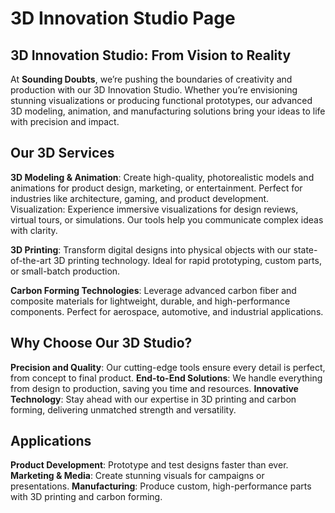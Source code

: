 # 3D Innovation Studio Page

## 3D Innovation Studio: From Vision to Reality

At **Sounding Doubts**, we’re pushing the boundaries of creativity and production with our 3D Innovation Studio. Whether you’re envisioning stunning visualizations or producing functional prototypes, our advanced 3D modeling, animation, and manufacturing solutions bring your ideas to life with precision and impact.

## Our 3D Services

**3D Modeling & Animation**: Create high-quality, photorealistic models and animations for product design, marketing, or entertainment. Perfect for industries like architecture, gaming, and product development.
Visualization: Experience immersive visualizations for design reviews, virtual tours, or simulations. Our tools help you communicate complex ideas with clarity.

**3D Printing**: Transform digital designs into physical objects with our state-of-the-art 3D printing technology. Ideal for rapid prototyping, custom parts, or small-batch production.

**Carbon Forming Technologies**: Leverage advanced carbon fiber and composite materials for lightweight, durable, and high-performance components. Perfect for aerospace, automotive, and industrial applications.


## Why Choose Our 3D Studio?
**Precision and Quality**: Our cutting-edge tools ensure every detail is perfect, from concept to final product.
**End-to-End Solutions**: We handle everything from design to production, saving you time and resources.
**Innovative Technology**: Stay ahead with our expertise in 3D printing and carbon forming, delivering unmatched strength and versatility.
## Applications
**Product Development**: Prototype and test designs faster than ever.
**Marketing & Media**: Create stunning visuals for campaigns or presentations.
**Manufacturing**: Produce custom, high-performance parts with 3D printing and carbon forming.